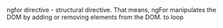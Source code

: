 ngfor directive - structural directive. That means, ngFor manipulates the DOM by adding or removing elements from the DOM.
to loop
